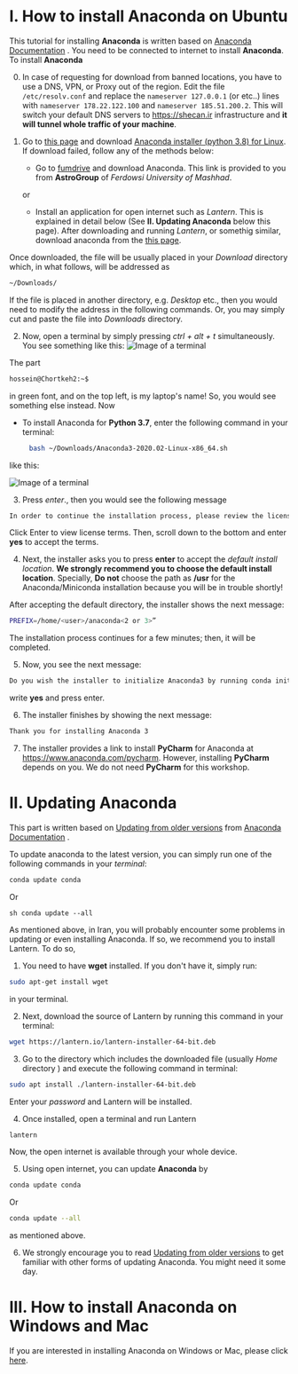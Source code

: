 # I. How to install Anaconda on Ubuntu

This tutorial for installing **Anaconda** is written based on
[Anaconda Documentation](https://docs.anaconda.com/anaconda/install/linux/)
. You need to be connected to internet to install **Anaconda**. To install **Anaconda**

0. In case of requesting for download from banned locations, you have to use a DNS, VPN, or Proxy out of the region.
Edit the file `/etc/resolv.conf` and replace the `nameserver 127.0.0.1` (or etc..) lines with `nameserver 178.22.122.100` and `nameserver 185.51.200.2`. This will switch your default DNS servers to <https://shecan.ir> infrastructure and **it will tunnel whole traffic of your machine**.


1. Go to 
[this page](https://www.anaconda.com/products/individual#linux) 
and download [Anaconda installer (python 3.8) for Linux](https://repo.anaconda.com/archive/Anaconda3-2020.07-Linux-x86_64.sh). If download failed, follow any of the methods below:


   - Go to 
   [fumdrive](https://fumdrive.um.ac.ir/index.php/s/eFzf63ZHn8WPLqF) 
   and download Anaconda. This link is provided to you from **AstroGroup** of *Ferdowsi University of Mashhad*.
   
   or
   
   - Install an application for open internet such as *Lantern*. This is explained in detail below (See **II. Updating Anaconda** below this page). After downloading and running *Lantern*, or somethig similar, download anaconda from the 
[this page](https://www.anaconda.com/products/individual#linux).

Once downloaded, the file will be usually placed in your *Download* directory which, in what follows, will be addressed as
```sh
~/Downloads/
````
If the file is placed in another directory, e.g. *Desktop* etc., then you would need to modify the address in the following commands. Or, you may simply cut and paste the file into *Downloads* directory.

2. Now, open a terminal by simply pressing *ctrl + alt + t* simultaneously. You see something like this:
![Image of a terminal](https://github.com/Shenavar/pics/blob/master/1.jpg)

The part 
```sh
hossein@Chortkeh2:~$
````
in green font, and on the top left, is my laptop's name! So, you would see something else instead. Now

   - To install Anaconda for **Python 3.7**, enter the following command in your terminal:
   ```sh
        bash ~/Downloads/Anaconda3-2020.02-Linux-x86_64.sh
   ````

like this:

![Image of a terminal](https://github.com/Shenavar/pics/blob/master/2.jpg)


3. Press *enter*., then you would see the following message 

  ```sh
  In order to continue the installation process, please review the license agreement.
  ````
  Click Enter to view license terms. Then, scroll down to the bottom and enter **yes** to accept the terms.
  
  
4. Next, the installer asks you to press **enter** to accept the *default install location*. **We strongly recommend you to choose the default install location**. Specially, **Do not** choose the path as **/usr** for the Anaconda/Miniconda installation because you will be in trouble shortly!

After accepting the default directory, the installer shows the next message: 
```sh
PREFIX=/home/<user>/anaconda<2 or 3>”
````

The installation process continues for a few minutes; then, it will be completed.

5. Now, you see the next message:
  ```sh
  Do you wish the installer to initialize Anaconda3 by running conda init?
  ````
  
write **yes** and press enter.  
  
6. The installer finishes by showing the next message:
  ```sh
  Thank you for installing Anaconda 3
  ````
  
7. The installer provides a link to install **PyCharm** for Anaconda at https://www.anaconda.com/pycharm. However, installing **PyCharm** depends on you. We do not need **PyCharm** for this workshop.

# II. Updating Anaconda

This part is written based on
[Updating from older versions](https://docs.anaconda.com/anaconda/install/update-version/) from 
[Anaconda Documentation](https://docs.anaconda.com/anaconda/install/linux/)
.

To update anaconda to the latest version, you can simply run one of the following commands in your *terminal*:

```sh
conda update conda
````

Or 

```
sh conda update --all
````

As mentioned above, in Iran, you will probably encounter some problems in updating or even installing Anaconda. If so, we recommend you to install Lantern. To do so,

1. You need to have **wget** installed. If you don't have it, simply run:

```sh
sudo apt-get install wget
````

in your terminal.


2. Next, download the source of Lantern by running this command in your terminal:

```sh
wget https://lantern.io/lantern-installer-64-bit.deb
````


3. Go to the directory which includes the downloaded file (usually *Home* directory ) and execute the following command in terminal:

```sh
sudo apt install ./lantern-installer-64-bit.deb
````

Enter your *password* and Lantern will be installed. 


4. Once installed, open a terminal and run Lantern

```sh
lantern
````

Now, the open internet is available through your whole device.


5. Using open internet, you can update **Anaconda** by 

```sh
conda update conda
````

Or 

```sh
conda update --all
````

as mentioned above.

6. We strongly encourage you to read 
[Updating from older versions](https://docs.anaconda.com/anaconda/install/update-version/) 
to get familiar with other forms of updating Anaconda. You might need it some day.


# III. How to install Anaconda on Windows and Mac

If you are interested in installing Anaconda on Windows or Mac, please click [here](https://docs.anaconda.com/anaconda/install/).
